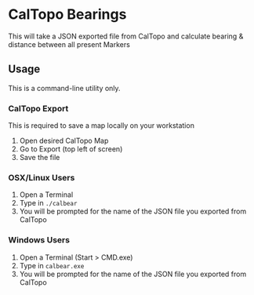 # CalTopo Bearings
This will take a JSON exported file from CalTopo and calculate bearing & distance between all present Markers

## Usage
This is a command-line utility only.

### CalTopo Export

This is required to save a map locally on your workstation

1. Open desired CalTopo Map
2. Go to Export (top left of screen)
3. Save the file

### OSX/Linux Users

1. Open a Terminal
2. Type in `./calbear`
3. You will be prompted for the name of the JSON file you exported from CalTopo

### Windows Users

1. Open a Terminal (Start > CMD.exe)
2. Type in `calbear.exe`
3. You will be prompted for the name of the JSON file you exported from CalTopo

